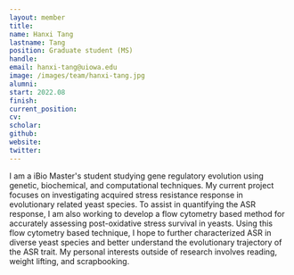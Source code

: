 ```yaml
---
layout: member
title:
name: Hanxi Tang
lastname: Tang
position: Graduate student (MS)
handle:
email: hanxi-tang@uiowa.edu
image: /images/team/hanxi-tang.jpg
alumni:
start: 2022.08
finish:
current_position:
cv:
scholar:
github:
website:
twitter:
---
```


I am a iBio Master's student studying gene regulatory evolution using genetic, biochemical, and computational techniques. My current project focuses on investigating acquired stress resistance response in evolutionary related yeast species. To assist in quantifying the ASR response, I am also working to develop a flow cytometry based method for accurately assessing post-oxidative stress survival in yeasts. Using this flow cytometry based technique, I hope to further characterized ASR in diverse yeast species and better understand the evolutionary trajectory of the ASR trait. My personal interests outside of research involves reading, weight lifting, and scrapbooking.
